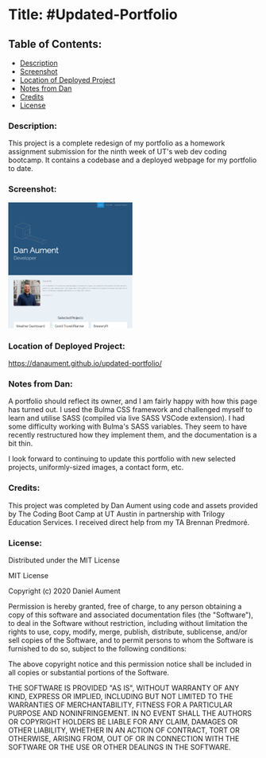 # Title: #Updated-Portfolio

## Table of Contents:
* [Description](#Description)
* [Screenshot](#Screenshot)
* [Location of Deployed Project](#Location)
* [Notes from Dan](#Notes)
* [Credits](#Credits)
* [License](#License)

### <a name="Description">Description:</a>
This project is a complete redesign of my portfolio as a homework assignment submission for the ninth week of UT's web dev coding bootcamp.  It contains a codebase and a deployed webpage for my portfolio to date.

### <a name="Screenshot">Screenshot: </a>
<img src="./assignmentassets/updatedPortfolioScreenshot.png" width="250x" />

### <a name="Location">Location of Deployed Project:</a>
https://danaument.github.io/updated-portfolio/

### <a name="Notes">Notes from Dan:  </a>
A portfolio should reflect its owner, and I am fairly happy with how this page has turned out.  I used the Bulma CSS framework and challenged myself to learn and utilise SASS (compiled via live SASS VSCode extension).  I had some difficulty working with Bulma's SASS variables.  They seem to have recently restructured how they implement them, and the documentation is a bit thin.  

I look forward to continuing to update this portfolio with new selected projects, uniformly-sized images, a contact form, etc.

### <a name="Credits">Credits: </a>
This project was completed by Dan Aument using code and assets provided by The Coding Boot Camp at UT Austin in partnership with Trilogy Education Services.  I received direct help from my TA Brennan Predmoré.

### <a name="License">License: </a>

Distributed under the MIT License

MIT License

Copyright (c) 2020 Daniel Aument

Permission is hereby granted, free of charge, to any person obtaining a copy
of this software and associated documentation files (the "Software"), to deal
in the Software without restriction, including without limitation the rights
to use, copy, modify, merge, publish, distribute, sublicense, and/or sell
copies of the Software, and to permit persons to whom the Software is
furnished to do so, subject to the following conditions:

The above copyright notice and this permission notice shall be included in all
copies or substantial portions of the Software.

THE SOFTWARE IS PROVIDED "AS IS", WITHOUT WARRANTY OF ANY KIND, EXPRESS OR
IMPLIED, INCLUDING BUT NOT LIMITED TO THE WARRANTIES OF MERCHANTABILITY,
FITNESS FOR A PARTICULAR PURPOSE AND NONINFRINGEMENT. IN NO EVENT SHALL THE
AUTHORS OR COPYRIGHT HOLDERS BE LIABLE FOR ANY CLAIM, DAMAGES OR OTHER
LIABILITY, WHETHER IN AN ACTION OF CONTRACT, TORT OR OTHERWISE, ARISING FROM,
OUT OF OR IN CONNECTION WITH THE SOFTWARE OR THE USE OR OTHER DEALINGS IN THE
SOFTWARE.